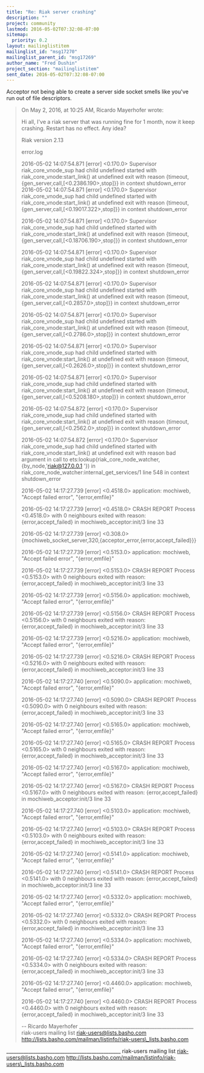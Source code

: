 ```yaml
---
title: "Re: Riak server crashing"
description: ""
project: community
lastmod: 2016-05-02T07:32:08-07:00
sitemap:
  priority: 0.2
layout: mailinglistitem
mailinglist_id: "msg17270"
mailinglist_parent_id: "msg17269"
author_name: "Fred Dushin"
project_section: "mailinglistitem"
sent_date: 2016-05-02T07:32:08-07:00
---
```



Acceptor not being able to create a server side socket smells like you've run 
out of file descriptors.

> On May 2, 2016, at 10:25 AM, Ricardo Mayerhofer  wrote:
> 
> Hi all,
> I've a riak server that was running fine for 1 month, now it keep crashing. 
> Restart has no effect. Any idea?
> 
> Riak version 2.13
> 
> error.log
> 
> 2016-05-02 14:07:54.871 [error] <0.170.0> Supervisor riak\_core\_vnode\_sup had 
> child undefined started with riak\_core\_vnode:start\_link() at undefined exit 
> with reason {timeout,{gen\_server,call,[<0.2386.190>,stop]}} in context 
> shutdown\_error
> 2016-05-02 14:07:54.871 [error] <0.170.0> Supervisor riak\_core\_vnode\_sup had 
> child undefined started with riak\_core\_vnode:start\_link() at undefined exit 
> with reason {timeout,{gen\_server,call,[<0.19017.322>,stop]}} in context 
> shutdown\_error
> 
> 2016-05-02 14:07:54.871 [error] <0.170.0> Supervisor riak\_core\_vnode\_sup had 
> child undefined started with riak\_core\_vnode:start\_link() at undefined exit 
> with reason {timeout,{gen\_server,call,[<0.18706.190>,stop]}} in context 
> shutdown\_error
> 
> 2016-05-02 14:07:54.871 [error] <0.170.0> Supervisor riak\_core\_vnode\_sup had 
> child undefined started with riak\_core\_vnode:start\_link() at undefined exit 
> with reason {timeout,{gen\_server,call,[<0.19822.324>,stop]}} in context 
> shutdown\_error
> 
> 2016-05-02 14:07:54.871 [error] <0.170.0> Supervisor riak\_core\_vnode\_sup had 
> child undefined started with riak\_core\_vnode:start\_link() at undefined exit 
> with reason {timeout,{gen\_server,call,[<0.2857.0>,stop]}} in context 
> shutdown\_error
> 
> 2016-05-02 14:07:54.871 [error] <0.170.0> Supervisor riak\_core\_vnode\_sup had 
> child undefined started with riak\_core\_vnode:start\_link() at undefined exit 
> with reason {timeout,{gen\_server,call,[<0.2786.0>,stop]}} in context 
> shutdown\_error
> 
> 2016-05-02 14:07:54.871 [error] <0.170.0> Supervisor riak\_core\_vnode\_sup had 
> child undefined started with riak\_core\_vnode:start\_link() at undefined exit 
> with reason {timeout,{gen\_server,call,[<0.2626.0>,stop]}} in context 
> shutdown\_error
> 
> 2016-05-02 14:07:54.871 [error] <0.170.0> Supervisor riak\_core\_vnode\_sup had 
> child undefined started with riak\_core\_vnode:start\_link() at undefined exit 
> with reason {timeout,{gen\_server,call,[<0.5208.180>,stop]}} in context 
> shutdown\_error
> 
> 2016-05-02 14:07:54.872 [error] <0.170.0> Supervisor riak\_core\_vnode\_sup had 
> child undefined started with riak\_core\_vnode:start\_link() at undefined exit 
> with reason {timeout,{gen\_server,call,[<0.2562.0>,stop]}} in context 
> shutdown\_error
> 
> 2016-05-02 14:07:54.872 [error] <0.170.0> Supervisor riak\_core\_vnode\_sup had 
> child undefined started with riak\_core\_vnode:start\_link() at undefined exit 
> with reason bad argument in call to ets:lookup(riak\_core\_node\_watcher, 
> {by\_node,'riak@127.0.0.1 '}) in 
> riak\_core\_node\_watcher:internal\_get\_services/1 line 548 in context 
> shutdown\_error
> 
> 2016-05-02 14:17:27.739 [error] <0.4518.0> application: mochiweb, "Accept 
> failed error", "{error,emfile}"
> 
> 2016-05-02 14:17:27.739 [error] <0.4518.0> CRASH REPORT Process <0.4518.0> 
> with 0 neighbours exited with reason: {error,accept\_failed} in 
> mochiweb\_acceptor:init/3 line 33
> 
> 2016-05-02 14:17:27.739 [error] <0.308.0> 
> {mochiweb\_socket\_server,320,{acceptor\_error,{error,accept\_failed}}}
> 
> 2016-05-02 14:17:27.739 [error] <0.5153.0> application: mochiweb, "Accept 
> failed error", "{error,emfile}"
> 
> 2016-05-02 14:17:27.739 [error] <0.5153.0> CRASH REPORT Process <0.5153.0> 
> with 0 neighbours exited with reason: {error,accept\_failed} in 
> mochiweb\_acceptor:init/3 line 33
> 
> 2016-05-02 14:17:27.739 [error] <0.5156.0> application: mochiweb, "Accept 
> failed error", "{error,emfile}"
> 
> 2016-05-02 14:17:27.739 [error] <0.5156.0> CRASH REPORT Process <0.5156.0> 
> with 0 neighbours exited with reason: {error,accept\_failed} in 
> mochiweb\_acceptor:init/3 line 33
> 
> 2016-05-02 14:17:27.739 [error] <0.5216.0> application: mochiweb, "Accept 
> failed error", "{error,emfile}"
> 
> 2016-05-02 14:17:27.739 [error] <0.5216.0> CRASH REPORT Process <0.5216.0> 
> with 0 neighbours exited with reason: {error,accept\_failed} in 
> mochiweb\_acceptor:init/3 line 33
> 
> 2016-05-02 14:17:27.740 [error] <0.5090.0> application: mochiweb, "Accept 
> failed error", "{error,emfile}"
> 
> 2016-05-02 14:17:27.740 [error] <0.5090.0> CRASH REPORT Process <0.5090.0> 
> with 0 neighbours exited with reason: {error,accept\_failed} in 
> mochiweb\_acceptor:init/3 line 33
> 
> 2016-05-02 14:17:27.740 [error] <0.5165.0> application: mochiweb, "Accept 
> failed error", "{error,emfile}"
> 
> 2016-05-02 14:17:27.740 [error] <0.5165.0> CRASH REPORT Process <0.5165.0> 
> with 0 neighbours exited with reason: {error,accept\_failed} in 
> mochiweb\_acceptor:init/3 line 33
> 
> 2016-05-02 14:17:27.740 [error] <0.5167.0> application: mochiweb, "Accept 
> failed error", "{error,emfile}"
> 
> 2016-05-02 14:17:27.740 [error] <0.5167.0> CRASH REPORT Process <0.5167.0> 
> with 0 neighbours exited with reason: {error,accept\_failed} in 
> mochiweb\_acceptor:init/3 line 33
> 
> 2016-05-02 14:17:27.740 [error] <0.5103.0> application: mochiweb, "Accept 
> failed error", "{error,emfile}"
> 
> 2016-05-02 14:17:27.740 [error] <0.5103.0> CRASH REPORT Process <0.5103.0> 
> with 0 neighbours exited with reason: {error,accept\_failed} in 
> mochiweb\_acceptor:init/3 line 33
> 
> 2016-05-02 14:17:27.740 [error] <0.5141.0> application: mochiweb, "Accept 
> failed error", "{error,emfile}"
> 
> 2016-05-02 14:17:27.740 [error] <0.5141.0> CRASH REPORT Process <0.5141.0> 
> with 0 neighbours exited with reason: {error,accept\_failed} in 
> mochiweb\_acceptor:init/3 line 33
> 
> 2016-05-02 14:17:27.740 [error] <0.5332.0> application: mochiweb, "Accept 
> failed error", "{error,emfile}"
> 
> 2016-05-02 14:17:27.740 [error] <0.5332.0> CRASH REPORT Process <0.5332.0> 
> with 0 neighbours exited with reason: {error,accept\_failed} in 
> mochiweb\_acceptor:init/3 line 33
> 
> 2016-05-02 14:17:27.740 [error] <0.5334.0> application: mochiweb, "Accept 
> failed error", "{error,emfile}"
> 
> 2016-05-02 14:17:27.740 [error] <0.5334.0> CRASH REPORT Process <0.5334.0> 
> with 0 neighbours exited with reason: {error,accept\_failed} in 
> mochiweb\_acceptor:init/3 line 33
> 
> 2016-05-02 14:17:27.740 [error] <0.4460.0> application: mochiweb, "Accept 
> failed error", "{error,emfile}"
> 
> 2016-05-02 14:17:27.740 [error] <0.4460.0> CRASH REPORT Process <0.4460.0> 
> with 0 neighbours exited with reason: {error,accept\_failed} in 
> mochiweb\_acceptor:init/3 line 33
> 
> 
> 
> 
> -- 
> Ricardo Mayerhofer
> \_\_\_\_\_\_\_\_\_\_\_\_\_\_\_\_\_\_\_\_\_\_\_\_\_\_\_\_\_\_\_\_\_\_\_\_\_\_\_\_\_\_\_\_\_\_\_
> riak-users mailing list
> riak-users@lists.basho.com
> http://lists.basho.com/mailman/listinfo/riak-users\_lists.basho.com

\_\_\_\_\_\_\_\_\_\_\_\_\_\_\_\_\_\_\_\_\_\_\_\_\_\_\_\_\_\_\_\_\_\_\_\_\_\_\_\_\_\_\_\_\_\_\_
riak-users mailing list
riak-users@lists.basho.com
http://lists.basho.com/mailman/listinfo/riak-users\_lists.basho.com

